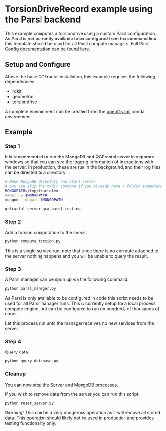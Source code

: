 # TorsionDriveRecord example using the Parsl backend

This example computes a torsiondrive using a custom Parsl configuration.  As
Parsl is not currently available to be configured from the command line this
template should be used for all Parsl compute managers. Full Parsl Config
documentation can be found
[here](https://parsl.readthedocs.io/en/stable/userguide/configuring.html#).

## Setup and Configure

Above the base QCFractal installation, this example requires the following
dependencies:
 - rdkit
 - geometric
 - torsiondrive

A complete environment can be created from the
[openff.yaml](../../devtools/conda-envs) conda environment.

## Example

### Step 1

It is recommended to run the MongoDB and QCFractal server in separate windows
so that you can see the logging information of interactions with the server.
In production, these are run in the background, and their log files can be
directed to a directory.

```bash
# Make MongoDB Directory and start server
# You can skip the mkdir command if you already have a folder somewhere
MONGOPATH=/tmp/fractalex
mkdir -p $MONGOPATH
mongod --dbpath $MONGOPATH
```

```bash
qcfractal-server qca_parsl_testing
```

### Step 2

Add a torsion computation to the server.

```bash
python compute_torsion.py
```

This is a single service run, note that since there is no compute attached to the server
nothing happens and you will be unable to query the result.

### Step 3
A Parsl manager can be spun up via the following command:
```bash
python parsl_manager.py
```

As Parsl is only available to be configured in code this script needs to be
used for all Parsl manager runs. This is currently setup for a local process
compute engine, but can be configured to run on hundreds of thousands of cores.

Let this process run until the manager receives no new services from the server.

### Step 4
Query data:
```bash
python query_database.py
``` 

### Cleanup
You can now stop the Server and MongoDB processes.

If you wish to remove data from the server you can run this script:
```bash
python reset_server.py
```

*Warning!* This can be a very dangerous operation as it will remove all stored
data.  This operation should likely not be used in production and provides
testing functionality only.
